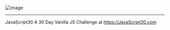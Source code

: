 ![image](https://user-images.githubusercontent.com/69918261/205476762-bf78980f-ea15-4cd5-9ba0-3615bb87b909.png)
_____________________________________________________________________________________________________________________________________________________________________

JavaScript30
A 30 Day Vanilla JS Challenge at https://JavaScript30.com
